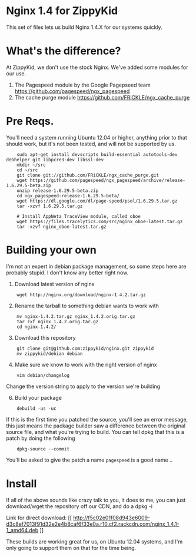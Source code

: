 Nginx 1.4 for ZippyKid
======================

This set of files lets us build Nginx 1.4.X for our systems quickly. 

What's the difference?
=====================

At ZippyKid, we don't use the stock Nginx. We've added some modules for our use.

1. The Pagespeed module by the Google Pagepseed team https://github.com/pagespeed/ngx_pagespeed
1. The cache purge module https://github.com/FRiCKLE/ngx_cache_purge

Pre Reqs.
=========

You'll need a system running Ubuntu 12.04 or higher, anything prior to that should work, but
it's not been tested, and will not be supported by us. 

```
    sudo apt-get install devscripts build-essential autotools-dev debhelper git libpcre3-dev libssl-dev
    mkdir ~/src
    cd ~/src
    git clone git://github.com/FRiCKLE/ngx_cache_purge.git
    wget https://github.com/pagespeed/ngx_pagespeed/archive/release-1.6.29.5-beta.zip
    unzip release-1.6.29.5-beta.zip
    cd ngx_pagespeed-release-1.6.29.5-beta/ 
    wget https://dl.google.com/dl/page-speed/psol/1.6.29.5.tar.gz
    tar -xzvf 1.6.29.5.tar.gz

    # Install AppNeta TraceView module, called oboe
    wget https://files.tracelytics.com/src/nginx_oboe-latest.tar.gz
    tar -xzvf nginx_oboe-latest.tar.gz
```


Building your own
=================

I'm not an expert in debian package management, so some steps here are probably
stupid. I don't know any better right now. 

1. Download latest version of nginx
```
	wget http://nginx.org/download/nginx-1.4.2.tar.gz
```

2. Rename the tarball to something debian wants to work with
```
    mv nginx-1.4.2.tar.gz nginx_1.4.2.orig.tar.gz
    tar zxf nginx_1.4.2.orig.tar.gz
    cd nginx-1.4.2/
```
3. Download this repository

```    
    git clone git@github.com:zippykid/nginx.git zippykid
    mv zippykid/debian debian
```
4. Make sure we know to work with the right version of nginx
```
    vim debian/changelog
```
Change the version string to apply to the version we're building

6. Build your package 
```
    debuild -us -uc
```
If this is the first time you patched the source, you'll see an error message,
this just means the package builder saw a difference between the original
source file, and what you're trying to build. You can tell dpkg that this
is a patch by doing the following
```
    dpkg-source --commit
```
You'll be asked to give the patch a name ```pagespeed``` is a good name .. 

Install
=======

If all of the above sounds like crazy talk to you, it does to me, you can just
download/wget the repository off our CDN, and do a dpkg -i 

Link for direct download: [[ http://f5c02e01f08d943e6009-d3c8ef7013f91d32e2e4b8caf6f33e0a.r10.cf2.rackcdn.com/nginx_1.4.1-1_amd64.deb ]]

These builds are working great for us, on Ubuntu 12.04 systems, and I'm only
going to support them on that for the time being.   

   

